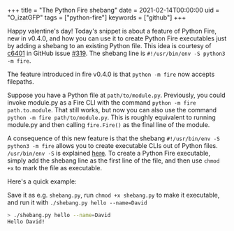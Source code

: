 +++
title = "The Python Fire shebang"
date = 2021-02-14T00:00:00
uid = "O_izatGFP"
tags = ["python-fire"]
keywords = ["github"]
+++

Happy valentine's day! Today's snippet is about a feature of Python Fire, new in v0.4.0, and how you can use it to create Python Fire executables just by adding a shebang to an existing Python file. This idea is courtesy of [c6401](https://github.com/c6401) in GitHub issue [#319](https://github.com/google/python-fire/issues/319). The shebang line is `#!/usr/bin/env -S python3 -m fire`.

The feature introduced in fire v0.4.0 is that `python -m fire` now accepts filepaths.

Suppose you have a Python file at `path/to/module.py`. Previously, you could invoke module.py as a Fire CLI with the command `python -m fire path.to.module`. That still works, but now you can also use the command `python -m fire path/to/module.py`. This is roughly equivalent to running module.py and then calling `fire.Fire()` as the final line of the module.

A consequence of this new feature is that the shebang `#!/usr/bin/env -S python3 -m fire` allows you to create executable CLIs out of Python files. `/usr/bin/env -S` is explained [here](https://www.gnu.org/software/coreutils/manual/html_node/env-invocation.html). To create a Python Fire executable, simply add the shebang line as the first line of the file, and then use `chmod +x` to mark the file as executable.

Here's a quick example:

<script src="https://gist.github.com/dbieber/ab8ed63ebbd7afad3c1f19c70028ae31.js"></script>

Save it as e.g. `shebang.py`, run `chmod +x shebang.py` to make it executable, and run it with `./shebang.py hello --name=David`

```bash
> ./shebang.py hello --name=David
Hello David!
```